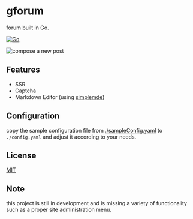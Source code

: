 # gforum
forum built in Go.

[![Go](https://github.com/ida64/gforum/actions/workflows/go.yml/badge.svg)](https://github.com/ida64/gforum/actions/workflows/go.yml)

![compose a new post](https://i.ibb.co/L0FnnwG/image.png)

## Features

- SSR
- Captcha
- Markdown Editor (using [simplemde](https://github.com/sparksuite/simplemde-markdown-editor))


## Configuration

copy the sample configuration file from [./sampleConfig.yaml](https://github.com/ida64/gforum/blob/master/sampleConfig.yaml) to `./config.yaml` and adjust it according to your needs.
## License

[MIT](https://choosealicense.com/licenses/mit/)

## Note

this project is still in development and is missing a variety of functionality such as a proper site administration menu.
